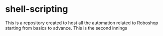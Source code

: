 # shell-scripting

This is a repository created to host all the automation related to Roboshop starting from basics to advance.
This is the second innings